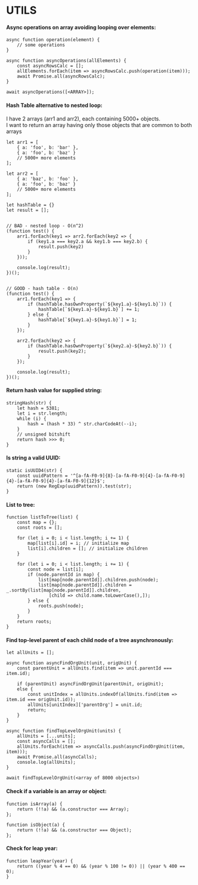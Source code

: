 # UTILS

#### Async operations on array avoiding looping over elements:

    async function operation(element) {
        // some operations
    }

    async function asyncOperations(allElements) {
        const asyncRowsCalc = [];
        allElements.forEach(item => asyncRowsCalc.push(operation(item)));
        await Promise.all(asyncRowsCalc);
    }

    await asyncOperations([<ARRAY>]);
    
#### Hash Table alternative to nested loop:  
I have 2 arrays (arr1 and arr2), each containing 5000+ objects.  
I want to return an array having only those objects that are common to both arrays

    let arr1 = [
        { a: 'foo', b: 'bar' },
        { a: 'foo', b: 'baz' }
        // 5000+ more elements
    ];

    let arr2 = [
        { a: 'baz', b: 'foo' },
        { a: 'foo', b: 'baz' }
        // 5000+ more elements
    ];

    let hashTable = {}
    let result = [];


    // BAD - nested loop - O(n^2)
    (function test() {
        arr1.forEach(key1 => arr2.forEach(key2 => {
            if (key1.a === key2.a && key1.b === key2.b) {
                result.push(key2)
            }
        }));

        console.log(result);
    })();
    
    
    // GOOD - hash table - O(n)
    (function test() {
        arr1.forEach(key1 => {
            if (hashTable.hasOwnProperty(`${key1.a}-${key1.b}`)) {
                hashTable[`${key1.a}-${key1.b}`] += 1; 
            } else {
                hashTable[`${key1.a}-${key1.b}`] = 1; 
            }
        });

        arr2.forEach(key2 => {
            if (hashTable.hasOwnProperty(`${key2.a}-${key2.b}`)) {
                result.push(key2);
            }
        });

        console.log(result);
    })();

#### Return hash value for supplied string:

    stringHash(str) {
        let hash = 5381;
        let i = str.length;
        while (i) {
            hash = (hash * 33) ^ str.charCodeAt(--i);
        }
        // unsigned bitshift
        return hash >>> 0;
    }

#### Is string a valid UUID:

    static isUUID4(str) {
        const uuidPattern = '^[a-fA-F0-9]{8}-[a-fA-F0-9]{4}-[a-fA-F0-9]{4}-[a-fA-F0-9]{4}-[a-fA-F0-9]{12}$';
        return (new RegExp(uuidPattern)).test(str);
    }

#### List to tree:

    function listToTree(list) {
        const map = {};
        const roots = [];

        for (let i = 0; i < list.length; i += 1) {
            map[list[i].id] = i; // initialize map
            list[i].children = []; // initialize children
        }

        for (let i = 0; i < list.length; i += 1) {
            const node = list[i];
            if (node.parentId in map) {
                list[map[node.parentId]].children.push(node);
                list[map[node.parentId]].children = _.sortBy(list[map[node.parentId]].children,
                    [child => child.name.toLowerCase(),]);
            } else {
                roots.push(node);
            }
        }
        return roots;
    }

#### Find top-level parent of each child node of a tree asynchronously:

    let allUnits = [];

    async function asyncFindOrgUnit(unit, origUnit) {
        const parentUnit = allUnits.find(item => unit.parentId === item.id);

        if (parentUnit) asyncFindOrgUnit(parentUnit, origUnit);
        else {
            const unitIndex = allUnits.indexOf(allUnits.find(item => item.id === origUnit.id));
            allUnits[unitIndex]['parentOrg'] = unit.id;
            return;
        }
    }

    async function findTopLevelOrgUnit(units) {
        allUnits = [...units];
        const asyncCalls = [];
        allUnits.forEach(item => asyncCalls.push(asyncFindOrgUnit(item, item)));
        await Promise.all(asyncCalls);
        console.log(allUnits);
    }

    await findTopLevelOrgUnit(<array of 8000 objects>)

#### Check if a variable is an array or object:

    function isArray(a) {
        return (!!a) && (a.constructor === Array);
    };

    function isObject(a) {
        return (!!a) && (a.constructor === Object);
    };

#### Check for leap year:

    function leapYear(year) {
        return ((year % 4 == 0) && (year % 100 != 0)) || (year % 400 == 0);
    }

